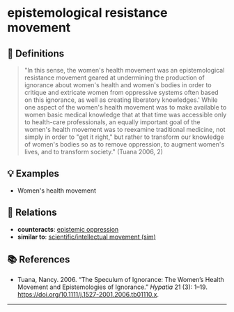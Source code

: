 # epistemological resistance movement

## 📖 Definitions

> "In this sense, the women's health movement was an epistemological resistance movement geared at undermining the production of ignorance about women's health and women's bodies in order to critique and extricate women from oppressive systems often based on this ignorance, as well as creating liberatory knowledges.' While one aspect of the women's health movement was to make available to women basic medical knowledge that at that time was accessible only to health-care professionals, an equally important goal of the women's health movement was to reexamine traditional medicine, not simply in order to "get it right," but rather to transform our knowledge of women's bodies so as to remove oppression, to augment women's lives, and to transform society." (Tuana 2006, 2)

## 💡 Examples

- Women's health movement

## 🔗 Relations

- **counteracts**: [epistemic oppression](./epistemic-oppression.md)
- **similar to**: [scientific/intellectual movement (sim)](./scientific-intellectual-movement-sim.md)

## 📚 References

- Tuana, Nancy. 2006. “The Speculum of Ignorance: The Women’s Health Movement and Epistemologies of Ignorance.” _Hypatia_ 21 (3): 1–19. https://doi.org/10.1111/j.1527-2001.2006.tb01110.x.

---

<script src="https://giscus.app/client.js"
                data-repo="natesheehan/conceptcartography"
                data-repo-id="R_kgDOPB5QiQ"
                data-category="General"
                data-category-id="DIC_kwDOPB5Qic4CsAxd"
                data-mapping="pathname"
                data-strict="0"
                data-reactions-enabled="1"
                data-emit-metadata="0"
                data-input-position="bottom"
                data-theme="catppuccin_mocha"
                data-lang="en"
                crossorigin="anonymous"
                async>
        </script>
        
